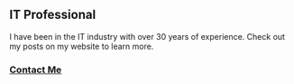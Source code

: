 ## IT Professional

I have been in the IT industry with over 30 years of experience. Check out my posts on my website to learn more.

### [Contact Me](/posts/aboutme/aboutme/)
